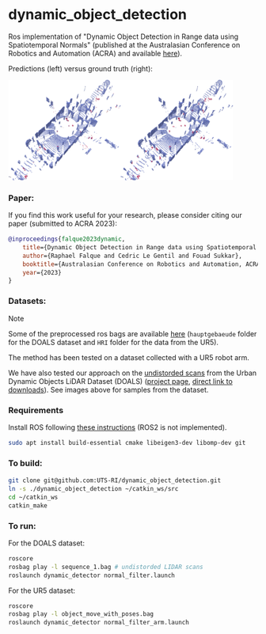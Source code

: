 # dynamic_object_detection
Ros implementation of "Dynamic Object Detection in Range data using Spatiotemporal Normals" (published at the Australasian Conference on Robotics and Automation (ACRA) and available [here](https://ssl.linklings.net/conferences/acra/acra2023_proceedings/views/includes/files/pap125s2.pdf)).

Predictions (left) versus ground truth (right):

<img src="images/DOALS_estimation.png" alt="Prediction" width=45%/><img src="images/DOALS_GT.png" alt="Prediction" width=45%/>

### Paper:
If you find this work useful for your research, please consider citing our paper (submitted to ACRA 2023):
  ```bibtex
  @inproceedings{falque2023dynamic,
      title={Dynamic Object Detection in Range data using Spatiotemporal Normals}, 
      author={Raphael Falque and Cedric Le Gentil and Fouad Sukkar},
      booktitle={Australasian Conference on Robotics and Automation, ACRA},
      year={2023}
  }
  ```


### Datasets:

> [!NOTE]  
> Some of the preprocessed ros bags are available [here](https://drive.google.com/drive/folders/1QsDQK4fyBwQuhsV-uN1_ljqh-wp1RCJF?usp=share_link) (`hauptgebaeude` folder for the DOALS dataset and `HRI` folder for the data from the UR5).

The method has been tested on a dataset collected with a UR5 robot arm.

We have also tested our approach on the [undistorded scans](https://github.com/ethz-asl/lidar_undistortion/) from the Urban Dynamic Objects LiDAR Dataset (DOALS) ([project page](https://projects.asl.ethz.ch/datasets/doku.php?id=doals), [direct link to downloads](http://robotics.ethz.ch/~asl-datasets/2021_ICRA_dynamic_object_lidar_dataset/scenes/)). See images above for samples from the dataset.


### Requirements

Install ROS following [these instructions](http://wiki.ros.org/noetic/Installation/Ubuntu) (ROS2 is not implemented).

```bash
sudo apt install build-essential cmake libeigen3-dev libomp-dev git
```

### To build:

```bash
git clone git@github.com:UTS-RI/dynamic_object_detection.git
ln -s ./dynamic_object_detection ~/catkin_ws/src
cd ~/catkin_ws
catkin_make
```

### To run:

For the DOALS dataset:
```bash
roscore
rosbag play -l sequence_1.bag # undistorded LIDAR scans
roslaunch dynamic_detector normal_filter.launch
```

For the UR5 dataset:
```bash
roscore
rosbag play -l object_move_with_poses.bag
roslaunch dynamic_detector normal_filter_arm.launch
```
